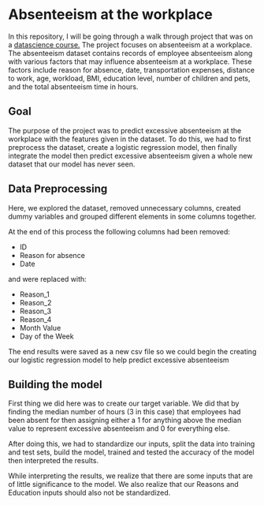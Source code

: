 # Absenteeism at the workplace
In this repository, I will be going through a walk through project that was on a [datascience course.](https://www.udemy.com/course/the-data-science-course-complete-data-science-bootcamp/) The project focuses on absenteeism at a workplace.
The absenteeism dataset contains records of employee absenteeism along with various factors that may influence absenteeism at a workplace. These factors include reason for absence, date, transportation expenses, distance to work, age, workload, BMI, education level, number of children and pets, and the total absenteeism time in hours.

## Goal
The purpose of the project was to predict excessive absenteeism at the workplace with the features given in the dataset.
To do this, we had to first preprocess the dataset,
create a logistic regression model,
then finally integrate the model then predict excessive absenteeism given a whole new dataset that our model has never seen.

## Data Preprocessing
Here, we explored the dataset, removed unnecessary columns, created dummy variables and grouped different elements in some columns together.

At the end of this process the following columns had been removed:
- ID
- Reason for absence
- Date

and were replaced with:
- Reason_1
- Reason_2
- Reason_3
- Reason_4
- Month Value
- Day of the Week

The end results were saved as a new csv file so we could begin the creating our logistic regression model to help predict excessive absenteeism

## Building the model
First thing we did here was to create our target variable. We did that by finding the median number of hours (3 in this case) that employees had been absent for then assigning either a 1 for anything above the median value to represent excessive absenteeism and 0 for everything else.

After doing this, we had to standardize our inputs, split the data into training and test sets, build the model, trained and tested the accuracy of the model then interpreted the results.

While interpreting the results, we realize that there are some inputs that are of little significance to the model. We also realize that our Reasons and Education inputs should also not be standardized.
